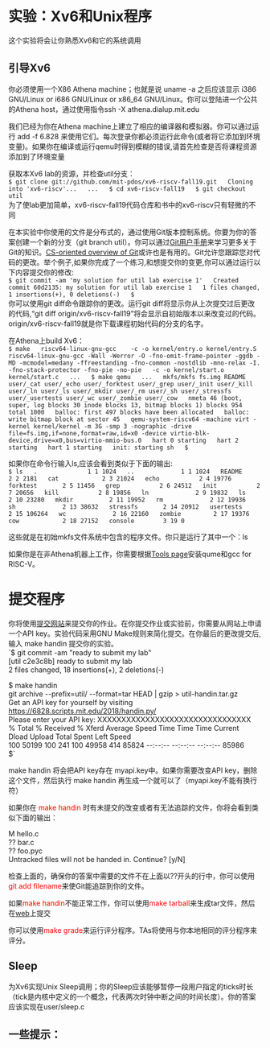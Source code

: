# 实验：Xv6和Unix程序  
这个实验将会让你熟悉Xv6和它的系统调用  
## 引导Xv6  
你必须使用一个X86 Athena machine；也就是说 uname -a 之后应该显示 i386 GNU/Linux or i686 GNU/Linux or x86_64 GNU/Linux。你可以登陆进一个公共的Athena host，通过使用指令ssh -X athena.dialup.mit.edu  

我们已经为你在Athena machine上建立了相应的编译器和模拟器。你可以通过运行 add -f 6.828 来使用它们。每次登录你都必须运行此命令(或者将它添加到环境变量)。如果你在编译或运行qemu时得到模糊的错误,请首先检查是否将课程资源添加到了环境变量  

获取本Xv6 lab的资源，并检查util分支：  
`$ git clone git://github.com/mit-pdos/xv6-riscv-fall19.git  
Cloning into 'xv6-riscv'...  
...  
$ cd xv6-riscv-fall19  
$ git checkout util`  
为了使lab更加简单，xv6-riscv-fall19代码仓库和书中的xv6-riscv只有轻微的不同  

在本实验中你使用的文件是分布式的，通过使用Git版本控制系统。你要为你的答案创建一个新的分支（git branch util）。你可以通过[Git用户手册](http://www.kernel.org/pub/software/scm/git/docs/user-manual.html)来学习更多关于Git的知识。[CS-oriented overview of Git](http://eagain.net/articles/git-for-computer-scientists/)或许也是有用的。Git允许您跟踪您对代码的更改。举个例子,如果你完成了一个练习,和想提交你的变更,你可以通过运行以下内容提交你的修改:  
`$ git commit -am 'my solution for util lab exercise 1'  
Created commit 60d2135: my solution for util lab exercise 1  
 1 files changed, 1 insertions(+), 0 deletions(-)  
$`  
你可以使用git diff命令跟踪你的更改。运行git diff将显示你从上次提交过后更改的代码,“git diff origin/xv6-riscv-fall19”将会显示自初始版本以来改变过的代码。origin/xv6-riscv-fall19就是你下载课程初始代码的分支的名字。  

在Athena上build Xv6：  
`$ make  
riscv64-linux-gnu-gcc    -c -o kernel/entry.o kernel/entry.S  
riscv64-linux-gnu-gcc -Wall -Werror -O -fno-omit-frame-pointer -ggdb -MD -mcmodel=medany -ffreestanding -fno-common -nostdlib -mno-relax -I. -fno-stack-protector -fno-pie -no-pie   -c -o kernel/start.o kernel/start.c  
...  
$ make qemu  
...  
mkfs/mkfs fs.img README user/_cat user/_echo user/_forktest user/_grep user/_init user/_kill user/_ln user/_ls user/_mkdir user/_rm user/_sh user/_stressfs user/_usertests user/_wc user/_zombie user/_cow  
nmeta 46 (boot, super, log blocks 30 inode blocks 13, bitmap blocks 1) blocks 954 total 1000  
balloc: first 497 blocks have been allocated  
balloc: write bitmap block at sector 45  
qemu-system-riscv64 -machine virt -kernel kernel/kernel -m 3G -smp 3 -nographic -drive   file=fs.img,if=none,format=raw,id=x0 -device virtio-blk-device,drive=x0,bus=virtio-mmio-bus.0  
hart 0 starting  
hart 2 starting  
hart 1 starting  
init: starting sh  
$`  

如果你在命令行输入ls,应该会看到类似于下面的输出:  
`$ ls  
.              1 1 1024  
..             1 1 1024  
README         2 2 2181  
cat            2 3 21024  
echo           2 4 19776  
forktest       2 5 11456  
grep           2 6 24512  
init           2 7 20656  
kill           2 8 19856  
ln             2 9 19832  
ls             2 10 23280  
mkdir          2 11 19952  
rm             2 12 19936  
sh             2 13 38632  
stressfs       2 14 20912  
usertests      2 15 106264  
wc             2 16 22160  
zombie         2 17 19376  
cow            2 18 27152  
console        3 19 0`  

这些就是在初始mkfs文件系统中包含的程序文件。你只是运行了其中一个：ls  

如果你是在非Athena机器上工作，你需要根据[Tools page](https://pdos.csail.mit.edu/6.828/2019/tools.html)安装qume和gcc for RISC-V。  

# 提交程序  
你将使用[提交网站](https://6828.scripts.mit.edu/2019/handin.py/)来提交你的作业。在你提交作业或实验前，你需要从网站上申请一个API key。实验代码采用GNU Make规则来简化提交。在你最后的更改提交后,输入 make handin 提交你的实验。  
`$ git commit -am "ready to submit my lab"  
[util c2e3c8b] ready to submit my lab  
 2 files changed, 18 insertions(+), 2 deletions(-)  

$ make handin  
git archive --prefix=util/ --format=tar HEAD | gzip > util-handin.tar.gz  
Get an API key for yourself by visiting https://6828.scripts.mit.edu/2018/handin.py/  
Please enter your API key: XXXXXXXXXXXXXXXXXXXXXXXXXXXXXXXX  
  % Total    % Received % Xferd  Average Speed   Time    Time     Time  Current  
                                 Dload  Upload   Total   Spent    Left  Speed  
100 50199  100   241  100 49958    414  85824 --:--:-- --:--:-- --:--:-- 85986  
$`  

make handin 将会把API key存在 myapi.key中。如果你需要改变API key，删除这个文件，然后执行 make handin 再生成一个就可以了（myapi.key不能有换行符）  

如果你在 <font color=red>make handin</font> 时有未提交的改变或者有无法追踪的文件，你将会看到类似下面的输出：  

 M hello.c  
?? bar.c  
?? foo.pyc  
Untracked files will not be handed in.  Continue? [y/N]  

检查上面的，确保你的答案中需要的文件不在上面以??开头的行中，你可以使用<font color=red>git add filename</font>来使Git能追踪到你的文件。  

如果<font color=red>make handin</font>不能正常工作，你可以使用<font color=red>make tarball</font>来生成tar文件，然后在[web](https://6828.scripts.mit.edu/2019/handin.py/)上提交  

你可以使用<font color=red>make grade</font>来运行评分程序。TAs将使用与你本地相同的评分程序来评分。  

## Sleep  
为Xv6实现Unix Sleep调用；你的Sleep应该能够暂停一段用户指定的ticks时长（tick是内核中定义的一个概念，代表两次时钟中断之间的时间长度）。你的答案应该实现在user/sleep.c  

一些提示：  
-  


